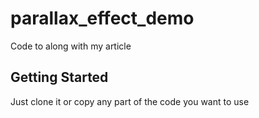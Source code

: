 # parallax_effect_demo

Code to along with my article

## Getting Started
Just clone it or copy any part of the code you want to use
